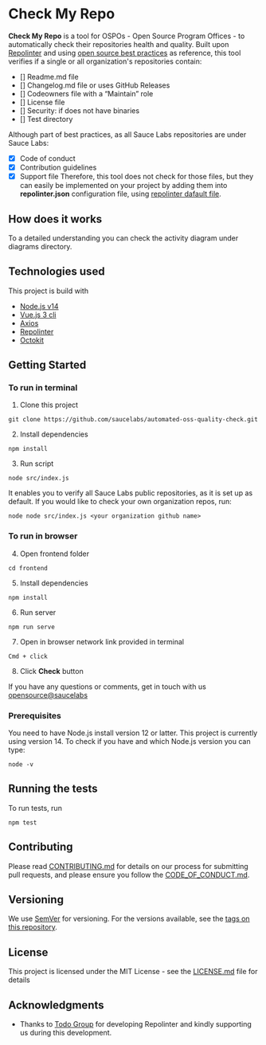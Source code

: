 # Check My Repo

**Check My Repo** is a tool for OSPOs - Open Source Program Offices - to automatically check their repositories health and quality.
Built upon [Repolinter](https://github.com/todogroup/repolinter) and using [open source best practices](https://opensource.guide/building-community/) as reference, this tool verifies if a single or all organization's repositories contain:

- [] Readme.md file
- [] Changelog.md file or uses GitHub Releases
- [] Codeowners file with a “Maintain” role
- [] License file
- [] Security: if does not have binaries
- [] Test directory

Although part of best practices, as all Sauce Labs repositories are under Sauce Labs:

- [x] Code of conduct
- [x] Contribution guidelines
- [x] Support file
      Therefore, this tool does not check for those files, but they can easily be implemented on your project by adding them into **repolinter.json** configuration file, using [repolinter dafault file](https://github.com/todogroup/repolinter/blob/master/rulesets/default.json).

## How does it works

To a detailed understanding you can check the activity diagram under diagrams directory.

## Technologies used

This project is build with

- [Node.js v14](https://nodejs.org/en/)
- [Vue.js 3 cli](https://v3.vuejs.org/)
- [Axios](https://www.npmjs.com/package/axios)
- [Repolinter](https://www.npmjs.com/package/repolinter)
- [Octokit](https://www.npmjs.com/package/@octokit/rest)

## Getting Started

### To run in terminal

1. Clone this project

```
git clone https://github.com/saucelabs/automated-oss-quality-check.git
```

2. Install dependencies

```
npm install
```

3. Run script

```
node src/index.js
```

It enables you to verify all Sauce Labs public repositories, as it is set up as default.
If you would like to check your own organization repos, run:

```
node node src/index.js <your organization github name>
```

### To run in browser

4. Open frontend folder

```
cd frontend
```

5. Install dependencies
```
npm install
```

6. Run server

```
npm run serve
```

7. Open in browser network link provided in terminal

```
Cmd + click
```

8. Click **Check** button

If you have any questions or comments, get in touch with us [opensource@saucelabs](mailto:opensource@saucelabs.com)

### Prerequisites

You need to have Node.js install version 12 or latter.
This project is currently using version 14.
To check if you have and which Node.js version you can type:

```
node -v
```

## Running the tests

To run tests, run

```
npm test
```

## Contributing

Please read [CONTRIBUTING.md](CONTRIBUTING.md) for details on our process for submitting pull requests, and please ensure you follow the [CODE_OF_CONDUCT.md](CODE_OF_CONDUCT.md).

## Versioning

We use [SemVer](http://semver.org/) for versioning. For the versions available, see the [tags on this repository](https://github.com/saucelabs/automated-oss-quality-check/).

## License

This project is licensed under the MIT License - see the [LICENSE.md](LICENSE.md) file for details

## Acknowledgments

- Thanks to [Todo Group](https://todogroup.org/) for developing Repolinter and kindly supporting us during this development.
